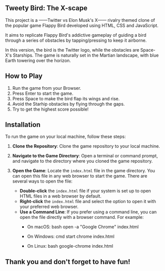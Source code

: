 ## Tweety Bird: The X-scape

This project is a ——Twitter vs Elon Musk's X—— rivalry themed clone of the popular game Flappy Bird developed using HTML, CSS and JavaScript. 

It aims to replicate Flappy Bird's addictive gameplay of guiding a bird through a series of obstacles by tapping/pressing to keep it airborne.

In this version, the bird is the Twitter logo, while the obstacles are Space-X's Starships. The game is naturally set in the Martian landscape, with blue Earth towering over the horizon. 



## How to Play

1. Run the game from your Browser.
2. Press Enter to start the game.
3. Press Space to make the bird flap its wings and rise.
4. Avoid the Starhip obstacles by flying through the gaps.
5. Try to get the highest score possible!



## Installation

To run the game on your local machine, follow these steps:

1. **Clone the Repository**: Clone the game repository to your local machine.

2. **Navigate to the Game Directory**: Open a terminal or command prompt, and navigate to the directory where you cloned the game repository.

3. **Open the Game**: Locate the `index.html` file in the game directory. You can open this file in any web browser to start the game. There are several ways to open the file:
    - **Double-click** the `index.html` file if your system is set up to open HTML files in a web browser by default.
    - **Right-click** the `index.html` file and select the option to open it with your preferred web browser.
    - **Use a Command Line**: If you prefer using a command line, you can open the file directly with a browser command. For example:
        - On macOS:
            bash
            open -a "Google Chrome" index.html

        - On Windows:
            cmd
            start chrome index.html

        - On Linux:
            bash
            google-chrome index.html




## Thank you and don't forget to have fun!
